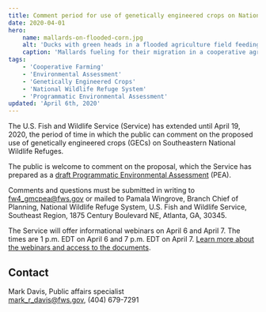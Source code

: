 ```yaml
---
title: Comment period for use of genetically engineered crops on National Wildlife Refuges extended
date: 2020-04-01
hero:
    name: mallards-on-flooded-corn.jpg
    alt: 'Ducks with green heads in a flooded agriculture field feeding on corn with thousands more ducks flying overhead.'
    caption: 'Mallards fueling for their migration in a cooperative agriculture field. Photo by USFWS.'
tags:
    - 'Cooperative Farming'
    - 'Environmental Assessment'
    - 'Genetically Engineered Crops'
    - 'National Wildlife Refuge System'
    - 'Programmatic Environmental Assessment'
updated: 'April 6th, 2020'
---
```


The U.S. Fish and Wildlife Service (Service) has extended until April 19, 2020, the period of time in which the public can comment on the proposed use of genetically engineered crops (GECs) on Southeastern National Wildlife Refuges.

The public is welcome to comment on the proposal, which the Service has prepared as a [draft Programmatic Environmental Assessment](https://ecos.fws.gov/ServCat/Reference/Profile/115906) (PEA).

Comments and questions must be submitted in writing to fw4_gmcpea@fws.gov or mailed to Pamala Wingrove, Branch Chief of Planning, National Wildlife Refuge System, U.S. Fish and Wildlife Service, Southeast Region, 1875 Century Boulevard NE, Atlanta, GA, 30345.

The Service will offer informational webinars on April 6 and April 7. The times are 1 p.m. EDT on April 6 and 7 p.m. EDT on April 7. [Learn more about the webinars and access to the documents](https://sites.google.com/site/fwsregion4gmcpeis/home).

## Contact

Mark Davis, Public affairs specialist  
[mark_r_davis@fws.gov](mailto:mark_r_davis@fws.gov), (404) 679-7291